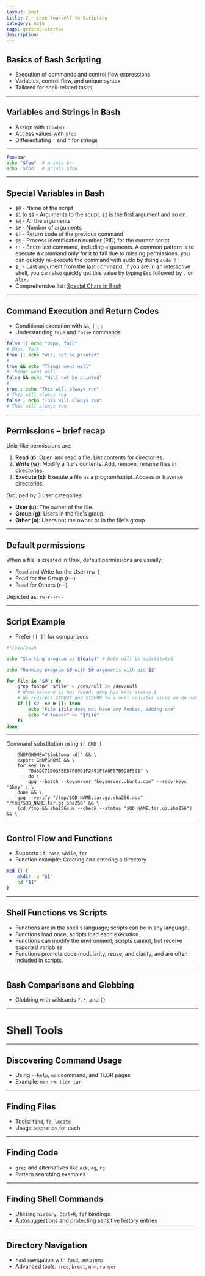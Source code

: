 ```yaml
---
layout: post
title: 2 · Lose Yourself to Scripting
category: note
tags: getting-started
description:
---
```


## Basics of Bash Scripting
- Execution of commands and control flow expressions
- Variables, control flow, and unique syntax
- Tailored for shell-related tasks

---

## Variables and Strings in Bash
- Assign with `foo=bar`
- Access values with `$foo`
- Differentiating `'` and `"` for strings

---

```bash
foo=bar
echo "$foo"  # prints bar
echo '$foo'  # prints $foo
```

---

## Special Variables in Bash
- `$0` - Name of the script
- `$1` to `$9` - Arguments to the script. `$1` is the first argument and so on.
- `$@` - All the arguments
- `$#` - Number of arguments
- `$?` - Return code of the previous command
- `$$` - Process identification number (PID) for the current script
- `!!` - Entire last command, including arguments. A common pattern is to execute a command only for it to fail due to missing permissions; you can quickly re-execute the command with sudo by doing `sudo !!`
- `$_` - Last argument from the last command. If you are in an interactive shell, you can also quickly get this value by typing `Esc` followed by `.` or `Alt+.`
- Comprehensive list: [Special Chars in Bash](https://tldp.org/LDP/abs/html/special-chars.html)

---

## Command Execution and Return Codes
- Conditional execution with `&&`, `||`, `;`
- Understanding `true` and `false` commands

```bash
false || echo "Oops, fail"
# Oops, fail
true || echo "Will not be printed"
#
true && echo "Things went well"
# Things went well
false && echo "Will not be printed"
#
true ; echo "This will always run"
# This will always run
false ; echo "This will always run"
# This will always run
```

---

## Permissions – brief recap

Unix-like permissions are:

1. **Read (r)**: Open and read a file. List contents for directories.
1. **Write (w)**: Modify a file's contents. Add, remove, rename files in directories.
1. **Execute (x)**: Execute a file as a program/script. Access or traverse directories.

Grouped by 3 user categories:

- **User (u)**: The owner of the file.
- **Group (g)**: Users in the file's group.
- **Other (o)**: Users not the owner or in the file's group.

---

## Default permissions

When a file is created in Unix, default permissions are usually:

- Read and Write for the User (rw-)
- Read for the Group (r--)
- Read for Others (r--)

Depicted as: `rw-r--r--`

---

## Script Example

- Prefer `[[ ]]` for comparisons

```bash
#!/bin/bash

echo "Starting program at $(date)" # Date will be substituted

echo "Running program $0 with $# arguments with pid $$"

for file in "$@"; do
    grep foobar "$file" > /dev/null 2> /dev/null
    # When pattern is not found, grep has exit status 1
    # We redirect STDOUT and STDERR to a null register since we do not care about them
    if [[ $? -ne 0 ]]; then
        echo "File $file does not have any foobar, adding one"
        echo "# foobar" >> "$file"
    fi
done
```

---

Command substitution using `$( CMD )`

```docker
    GNUPGHOME="$(mktemp -d)" && \
    export GNUPGHOME && \
    for key in \
        "B46DC71E03FEEB7F89D1F2491F7A8F87B9D8F501" \
      ; do \
        gpg --batch --keyserver "keyserver.ubuntu.com" --recv-keys "$key" ; \
    done && \
    gpg --verify "/tmp/$QD_NAME.tar.gz.sha256.asc" "/tmp/$QD_NAME.tar.gz.sha256" && \
    (cd /tmp && sha256sum --check --status "$QD_NAME.tar.gz.sha256") && \
```

---

## Control Flow and Functions
- Supports `if`, `case`, `while`, `for`
- Function example: Creating and entering a directory

```bash
mcd () {
    mkdir -p "$1"
    cd "$1"
}
```

---

## Shell Functions vs Scripts

- Functions are in the shell's language; scripts can be in any language.
- Functions load once; scripts load each execution.
- Functions can modify the environment; scripts cannot, but receive exported variables.
- Functions promote code modularity, reuse, and clarity, and are often included in scripts.

---

## Bash Comparisons and Globbing
- Globbing with wildcards `?`, `*`, and `{}`

---

# Shell Tools

---

## Discovering Command Usage
- Using `--help`, `man` command, and TLDR pages
- Example: `man rm`, `tldr tar`

---

## Finding Files
- Tools: `find`, `fd`, `locate`
- Usage scenarios for each

---

## Finding Code
- `grep` and alternatives like `ack`, `ag`, `rg`
- Pattern searching examples

---

## Finding Shell Commands
- Utilizing `history`, `Ctrl+R`, `fzf` bindings
- Autosuggestions and protecting sensitive history entries

---

## Directory Navigation
- Fast navigation with `fasd`, `autojump`
- Advanced tools: `tree`, `broot`, `nnn`, `ranger`
